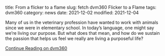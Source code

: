 title: From a flicker to a flame
slug: fetch dvm360 Flicker to a Flame
tags: dvm360
category: news
date: 2021-12-02
modified: 2021-12-04

Many of us in the veterinary profession have wanted to work with animals since we were in elementary school. In today’s language, one might say we’re living our purpose. But what does that mean, and how do we sustain the passion that helps us feel we really are living a purposeful life?

[Continue Reading on dvm360](https://www.dvm360.com/view/from-a-flicker-to-a-flame-where-s-your-sense-of-purpose-)
